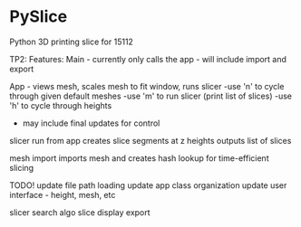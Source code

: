 # PySlice
 Python 3D printing slice for 15112

TP2: 
Features:
Main - currently only calls the app - will include import and export

App - views mesh, scales mesh to fit window, runs slicer
-use 'n' to cycle through given default meshes
-use 'm' to run slicer (print list of slices)
-use 'h' to cycle through heights 
- may include final updates for control 

slicer
run from app
creates slice segments at z heights
outputs list of slices

mesh import
imports mesh and creates hash lookup for time-efficient slicing


TODO!
update file path loading
update app class organization
update user interface - height, mesh, etc

slicer search algo
slice display
export